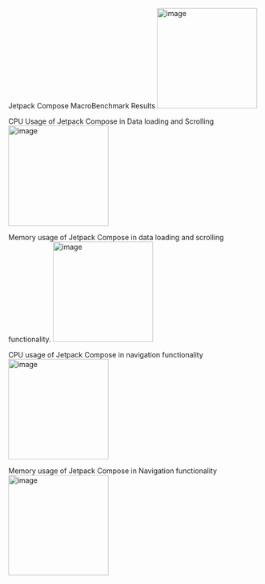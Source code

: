 Jetpack Compose MacroBenchmark Results 
<img width="200" alt="image" src="https://github.com/anchu-jossy/MacroBenchWithXML/assets/16795735/613078a9-933c-43c7-8448-bbcd19901aee">

CPU Usage of Jetpack Compose in Data loading and Scrolling
<img width="200" alt="image" src="https://github.com/anchu-jossy/MacroBenchWithXML/assets/16795735/e8198f36-9b61-4ac1-b532-4f787b3ffbd6">

Memory usage of Jetpack Compose in data loading and scrolling functionality.
<img width="200" alt="image" src="https://github.com/anchu-jossy/MacroBenchWithXML/assets/16795735/11345ba1-8141-4566-8577-0e8f6bff8b0c">

CPU usage of Jetpack Compose in navigation functionality
<img width="200" alt="image" src="https://github.com/anchu-jossy/MacroBenchWithXML/assets/16795735/e4526cfb-cda1-400b-9cbc-795b84d1c864">

Memory usage of Jetpack Compose in Navigation functionality
<img width="200" alt="image" src="https://github.com/anchu-jossy/MacroBenchWithXML/assets/16795735/64db5456-c73f-4f6a-9645-033a1d95ff2a">
